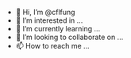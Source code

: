 - 👋 Hi, I’m @cflfung
- 👀 I’m interested in ...
- 🌱 I’m currently learning ...
- 💞️ I’m looking to collaborate on ...
- 📫 How to reach me ...

<!---
cflfung/cflfung is a ✨ special ✨ repository because its `README.md` (this file) appears on your GitHub profile.
You can click the Preview link to take a look at your changes.
--->
